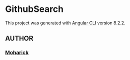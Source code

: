 # GithubSearch

This project was generated with [Angular CLI](https://github.com/angular/angular-cli) version 8.2.2.

## AUTHOR
### [Moharick](https://github.com/moharick)
